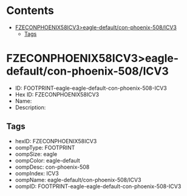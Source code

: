 



Contents
========

* [FZECONPHOENIX58ICV3>eagle-default/con-phoenix-508/ICV3](#fzeconphoenix58icv3eagle-defaultcon-phoenix-508icv3)
	* [Tags](#tags)

# FZECONPHOENIX58ICV3>eagle-default/con-phoenix-508/ICV3

- ID: FOOTPRINT-eagle-eagle-default-con-phoenix-508-ICV3
- Hex ID: FZECONPHOENIX58ICV3
- Name: 
- Description: 

## Tags

- hexID: FZECONPHOENIX58ICV3
- oompType: FOOTPRINT
- oompSize: eagle
- oompColor: eagle-default
- oompDesc: con-phoenix-508
- oompIndex: ICV3
- oompName: eagle-default/con-phoenix-508/ICV3
- oompID: FOOTPRINT-eagle-eagle-default-con-phoenix-508-ICV3
